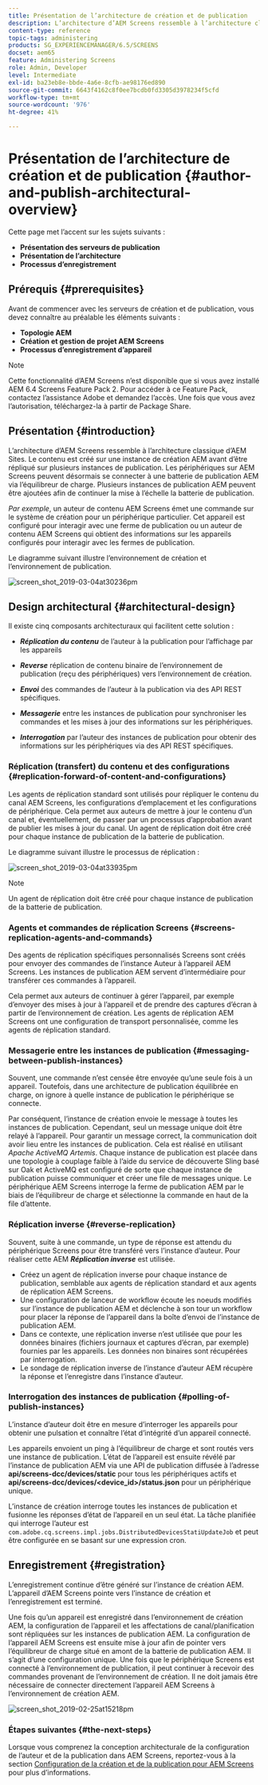 ```yaml
---
title: Présentation de l’architecture de création et de publication
description: L’architecture d’AEM Screens ressemble à l’architecture classique d’AEM Sites. Le contenu est créé sur une instance d’auteur AEM puis répliqué vers plusieurs instances de publication.
content-type: reference
topic-tags: administering
products: SG_EXPERIENCEMANAGER/6.5/SCREENS
docset: aem65
feature: Administering Screens
role: Admin, Developer
level: Intermediate
exl-id: ba23eb8e-bbde-4a6e-8cfb-ae98176ed890
source-git-commit: 6643f4162c8f0ee7bcdb0fd3305d3978234f5cfd
workflow-type: tm+mt
source-wordcount: '976'
ht-degree: 41%

---
```


# Présentation de l’architecture de création et de publication {#author-and-publish-architectural-overview}

Cette page met l’accent sur les sujets suivants :

* **Présentation des serveurs de publication**
* **Présentation de l’architecture**
* **Processus d’enregistrement**

## Prérequis {#prerequisites}

Avant de commencer avec les serveurs de création et de publication, vous devez connaître au préalable les éléments suivants :

* **Topologie AEM**
* **Création et gestion de projet AEM Screens**
* **Processus d’enregistrement d’appareil**

>[!NOTE]
>
>Cette fonctionnalité d’AEM Screens n’est disponible que si vous avez installé AEM 6.4 Screens Feature Pack 2. Pour accéder à ce Feature Pack, contactez l’assistance Adobe et demandez l’accès. Une fois que vous avez l’autorisation, téléchargez-la à partir de Package Share.

## Présentation {#introduction}

L’architecture d’AEM Screens ressemble à l’architecture classique d’AEM Sites. Le contenu est créé sur une instance de création AEM avant d’être répliqué sur plusieurs instances de publication. Les périphériques sur AEM Screens peuvent désormais se connecter à une batterie de publication AEM via l’équilibreur de charge. Plusieurs instances de publication AEM peuvent être ajoutées afin de continuer la mise à l’échelle la batterie de publication.

*Par exemple*, un auteur de contenu AEM Screens émet une commande sur le système de création pour un périphérique particulier. Cet appareil est configuré pour interagir avec une ferme de publication ou un auteur de contenu AEM Screens qui obtient des informations sur les appareils configurés pour interagir avec les fermes de publication.

Le diagramme suivant illustre l’environnement de création et l’environnement de publication.

![screen_shot_2019-03-04at30236pm](assets/screen_shot_2019-03-04at30236pm.png)

## Design architectural {#architectural-design}

Il existe cinq composants architecturaux qui facilitent cette solution :

* ***Réplication du contenu*** de l’auteur à la publication pour l’affichage par les appareils

* ***Reverse*** réplication de contenu binaire de l’environnement de publication (reçu des périphériques) vers l’environnement de création.
* ***Envoi*** des commandes de l’auteur à la publication via des API REST spécifiques.
* ***Messagerie*** entre les instances de publication pour synchroniser les commandes et les mises à jour des informations sur les périphériques.
* ***Interrogation*** par l’auteur des instances de publication pour obtenir des informations sur les périphériques via des API REST spécifiques.

### Réplication (transfert) du contenu et des configurations  {#replication-forward-of-content-and-configurations}

Les agents de réplication standard sont utilisés pour répliquer le contenu du canal AEM Screens, les configurations d’emplacement et les configurations de périphérique. Cela permet aux auteurs de mettre à jour le contenu d’un canal et, éventuellement, de passer par un processus d’approbation avant de publier les mises à jour du canal. Un agent de réplication doit être créé pour chaque instance de publication de la batterie de publication.

Le diagramme suivant illustre le processus de réplication :

![screen_shot_2019-03-04at33935pm](assets/screen_shot_2019-03-04at33935pm.png)

>[!NOTE]
>
>Un agent de réplication doit être créé pour chaque instance de publication de la batterie de publication.

### Agents et commandes de réplication Screens  {#screens-replication-agents-and-commands}

Des agents de réplication spécifiques personnalisés Screens sont créés pour envoyer des commandes de l’instance Auteur à l’appareil AEM Screens. Les instances de publication AEM servent d’intermédiaire pour transférer ces commandes à l’appareil.

Cela permet aux auteurs de continuer à gérer l’appareil, par exemple d’envoyer des mises à jour à l’appareil et de prendre des captures d’écran à partir de l’environnement de création. Les agents de réplication AEM Screens ont une configuration de transport personnalisée, comme les agents de réplication standard.

### Messagerie entre les instances de publication  {#messaging-between-publish-instances}

Souvent, une commande n’est censée être envoyée qu’une seule fois à un appareil. Toutefois, dans une architecture de publication équilibrée en charge, on ignore à quelle instance de publication le périphérique se connecte.

Par conséquent, l’instance de création envoie le message à toutes les instances de publication. Cependant, seul un message unique doit être relayé à l’appareil. Pour garantir un message correct, la communication doit avoir lieu entre les instances de publication. Cela est réalisé en utilisant *Apache ActiveMQ Artemis*. Chaque instance de publication est placée dans une topologie à couplage faible à l’aide du service de découverte Sling basé sur Oak et ActiveMQ est configuré de sorte que chaque instance de publication puisse communiquer et créer une file de messages unique. Le périphérique AEM Screens interroge la ferme de publication AEM par le biais de l’équilibreur de charge et sélectionne la commande en haut de la file d’attente.

### Réplication inverse {#reverse-replication}

Souvent, suite à une commande, un type de réponse est attendu du périphérique Screens pour être transféré vers l’instance d’auteur. Pour réaliser cette AEM ***Réplication inverse*** est utilisée.

* Créez un agent de réplication inverse pour chaque instance de publication, semblable aux agents de réplication standard et aux agents de réplication AEM Screens.
* Une configuration de lanceur de workflow écoute les noeuds modifiés sur l’instance de publication AEM et déclenche à son tour un workflow pour placer la réponse de l’appareil dans la boîte d’envoi de l’instance de publication AEM.
* Dans ce contexte, une réplication inverse n’est utilisée que pour les données binaires (fichiers journaux et captures d’écran, par exemple) fournies par les appareils. Les données non binaires sont récupérées par interrogation.
* Le sondage de réplication inverse de l’instance d’auteur AEM récupère la réponse et l’enregistre dans l’instance d’auteur.

### Interrogation des instances de publication  {#polling-of-publish-instances}

L’instance d’auteur doit être en mesure d’interroger les appareils pour obtenir une pulsation et connaître l’état d’intégrité d’un appareil connecté.

Les appareils envoient un ping à l’équilibreur de charge et sont routés vers une instance de publication. L’état de l’appareil est ensuite révélé par l’instance de publication AEM via une API de publication diffusée à l’adresse **api/screens-dcc/devices/static** pour tous les périphériques actifs et **api/screens-dcc/devices/&lt;device_id>/status.json** pour un périphérique unique.

L’instance de création interroge toutes les instances de publication et fusionne les réponses d’état de l’appareil en un seul état. La tâche planifiée qui interroge l’auteur est `com.adobe.cq.screens.impl.jobs.DistributedDevicesStatiUpdateJob` et peut être configurée en se basant sur une expression cron.

## Enregistrement {#registration}

L’enregistrement continue d’être généré sur l’instance de création AEM. L’appareil d’AEM Screens pointe vers l’instance de création et l’enregistrement est terminé.

Une fois qu’un appareil est enregistré dans l’environnement de création AEM, la configuration de l’appareil et les affectations de canal/planification sont répliquées sur les instances de publication AEM. La configuration de l’appareil AEM Screens est ensuite mise à jour afin de pointer vers l’équilibreur de charge situé en amont de la batterie de publication AEM. Il s’agit d’une configuration unique. Une fois que le périphérique Screens est connecté à l’environnement de publication, il peut continuer à recevoir des commandes provenant de l’environnement de création. Il ne doit jamais être nécessaire de connecter directement l’appareil AEM Screens à l’environnement de création AEM.

![screen_shot_2019-02-25at15218pm](assets/screen_shot_2019-02-25at15218pm.png)

### Étapes suivantes {#the-next-steps}

Lorsque vous comprenez la conception architecturale de la configuration de l’auteur et de la publication dans AEM Screens, reportez-vous à la section [Configuration de la création et de la publication pour AEM Screens](author-and-publish.md) pour plus d’informations.
